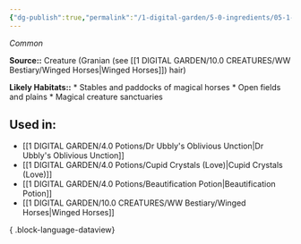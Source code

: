 ```yaml
---
{"dg-publish":true,"permalink":"/1-digital-garden/5-0-ingredients/05-1-creatures/granian-hair/","tags":["ingredient","common"]}
---
```


*Common*

**Source::** Creature (Granian (see [[1 DIGITAL GARDEN/10.0 CREATURES/WW Bestiary/Winged Horses\|Winged Horses]]) hair)

**Likely Habitats::** * Stables and paddocks of magical horses * Open fields and plains * Magical creature sanctuaries

## Used in:

- [[1 DIGITAL GARDEN/4.0 Potions/Dr Ubbly's Oblivious Unction\|Dr Ubbly's Oblivious Unction]]
- [[1 DIGITAL GARDEN/4.0 Potions/Cupid Crystals (Love)\|Cupid Crystals (Love)]]
- [[1 DIGITAL GARDEN/4.0 Potions/Beautification Potion\|Beautification Potion]]
- [[1 DIGITAL GARDEN/10.0 CREATURES/WW Bestiary/Winged Horses\|Winged Horses]]

{ .block-language-dataview}

